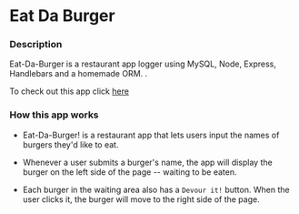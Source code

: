 
# Eat Da Burger

### Description

Eat-Da-Burger is a restaurant app logger using MySQL, Node, Express, Handlebars and a homemade ORM. .

To check out this app click [here](https://radiant-retreat-93534.herokuapp.com/)

### How this app works

* Eat-Da-Burger! is a restaurant app that lets users input the names of burgers they'd like to eat.

* Whenever a user submits a burger's name, the app will display the burger on the left side of the page -- waiting to be eaten.

* Each burger in the waiting area also has a `Devour it!` button. When the user clicks it, the burger will move to the right side of the page.


